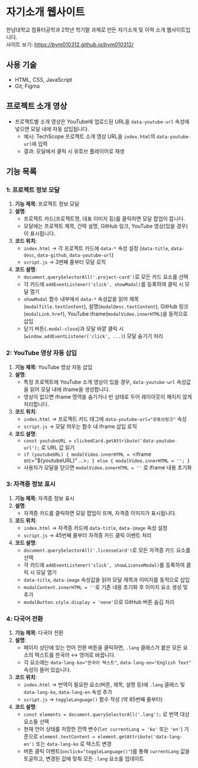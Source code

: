 # 자기소개 웹사이트

한남대학교 컴퓨터공학과 2학년 학기말 과제로 만든 자기소개 및 이력 소개 웹사이트입니다.  
사이트 보기: https://bym010312.github.io/bym010312/

## 사용 기술
- HTML, CSS, JavaScript  
- Git, Figma  

## 프로젝트 소개 영상
- 프로젝트별 소개 영상은 YouTube에 업로드된 URL을 `data-youtube-url` 속성에 넣으면 모달 내에 자동 삽입됩니다.  
  - 예시: TechScope 프로젝트 소개 영상 URL을 `index.html`의 `data-youtube-url`에 입력  
  - 결과: 모달에서 클릭 시 유튜브 플레이어로 재생

## 기능 목록

### 1: 프로젝트 정보 모달 
1. **기능 제목**: 프로젝트 정보 모달  
2. **설명**:  
   - 프로젝트 카드(프로젝트명, 대표 이미지 등)를 클릭하면 모달 팝업이 뜹니다.  
   - 모달에는 프로젝트 제목, 간략 설명, GitHub 링크, YouTube 영상(있을 경우)이 표시됩니다.  
3. **코드 위치**:  
   - `index.html` → 각 프로젝트 카드에 `data-*` 속성 설정 (`data-title`, `data-desc`, `data-github`, `data-youtube-url`)  
   - `script.js` → 3번째 줄부터 모달 로직  
4. **코드 설명**:  
   - `document.querySelectorAll('.project-card')`로 모든 카드 요소를 선택  
   - 각 카드에 `addEventListener('click', showModal)`를 등록하여 클릭 시 모달 열기  
   - `showModal` 함수 내부에서 `data-*` 속성값을 읽어 제목(`modalTitle.textContent`), 설명(`modalDesc.textContent`), GitHub 링크(`modalLink.href`), YouTube iframe(`modalVideo.innerHTML`)을 동적으로 삽입  
   - 닫기 버튼(`.modal-close`)과 모달 바깥 클릭 시(`window.addEventListener('click', ...)`) 모달 숨기기 처리

### 2: YouTube 영상 자동 삽입  
1. **기능 제목**: YouTube 영상 자동 삽입  
2. **설명**:  
   - 특정 프로젝트에 YouTube 소개 영상이 있을 경우, `data-youtube-url` 속성값을 읽어 모달 내에 iframe을 생성합니다.  
   - 영상이 없으면 iframe 영역을 숨기거나 빈 상태로 두어 레이아웃이 깨지지 않게 처리합니다.  
3. **코드 위치**:  
   - `index.html` → 프로젝트 카드 태그에 `data-youtube-url="유튜브링크"` 속성  
   - `script.js` → 모달 띄우는 함수 내 iframe 삽입 로직  
4. **코드 설명**:  
   - `const youtubeURL = clickedCard.getAttribute('data-youtube-url');` 로 URL 값 읽기  
   - `if (youtubeURL) { modalVideo.innerHTML = `<iframe src="${youtubeURL}" ...></iframe>`; } else { modalVideo.innerHTML = ''; }`  
   - 사용자가 모달을 닫으면 `modalVideo.innerHTML = ''` 로 iframe 내용 초기화

### 3: 자격증 정보 표시
1. **기능 제목**: 자격증 정보 표시
2. **설명**:  
   - 자격증 카드를 클릭하면 모달 팝업이 뜨며, 자격증 이미지가 표시됩니다.   
3. **코드 위치**:  
   - `index.html` → 자격증 카드에 `data-title`, `data-image` 속성 설정  
   - `script.js` → 45번째 줄부터 자격증 카드 클릭 이벤트 처리  
4. **코드 설명**:  
   - `document.querySelectorAll('.licenseCard')`로 모든 자격증 카드 요소를 선택  
   - 각 카드에 `addEventListener('click', showLicenseModal)`를 등록하여 클릭 시 모달 열기  
   - `data-title`, `data-image` 속성값을 읽어 모달 제목과 이미지를 동적으로 삽입  
   - `modalContent.innerHTML = ''`로 기존 내용 초기화 후 이미지 요소 생성 및 추가  
   - `modalButton.style.display = 'none'`으로 GitHub 버튼 숨김 처리

### 4: 다국어 전환  
1. **기능 제목**: 다국어 전환  
2. **설명**:  
   - 페이지 상단에 있는 언어 전환 버튼을 클릭하면, `.lang` 클래스가 붙은 모든 요소의 텍스트를 한국어 ↔ 영어로 바꿉니다.  
   - 각 요소에는 `data-lang-ko="한국어 텍스트"`, `data-lang-en="English Text"` 속성이 들어 있습니다.  
3. **코드 위치**:  
   - `index.html` → 번역이 필요한 요소(버튼, 제목, 설명 등)에 `.lang` 클래스 및 `data-lang-ko`, `data-lang-en` 속성 추가  
   - `script.js` → `toggleLanguage()` 함수 작성 (약 85번째 줄부터)  
4. **코드 설명**:  
   - `const elements = document.querySelectorAll('.lang');` 로 번역 대상 요소들 선택  
   - 현재 언어 상태를 저장한 전역 변수(`let currentLang = 'ko'` 또는 `'en'`) 기준으로 `element.textContent = element.getAttribute('data-lang-en')` 또는 `data-lang-ko` 로 텍스트 변경  
   - 버튼 클릭 이벤트(`onclick="toggleLanguage()"`)를 통해 `currentLang` 값을 토글하고, 변경된 값에 맞춰 모든 `.lang` 요소를 업데이트
